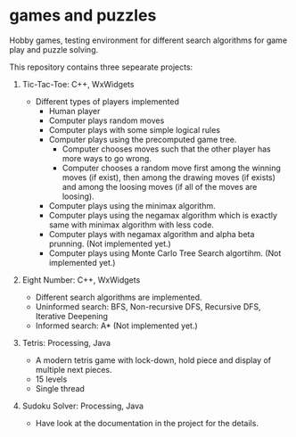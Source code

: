 # games and puzzles
Hobby games, testing environment for different search algorithms for game play and puzzle solving. 

This repository contains three sepearate projects:

1) Tic-Tac-Toe: C++, WxWidgets
	- Different types of players implemented
		- Human player	
		- Computer plays random moves
		- Computer plays with some simple logical rules
		- Computer plays using the precomputed game tree.
			- Computer chooses moves such that the other player has more ways to go wrong.  
			- Computer chooses a random move first among the winning moves (if exist), then among the drawing moves (if exists) and among the loosing moves (if all of the moves are loosing).
		- Computer plays using the minimax algorithm.
		- Computer plays using the negamax algorithm which is exactly same with minimax algorithm with less code.
		- Computer plays with negamax algorithm and alpha beta prunning. (Not implemented yet.)
		- Computer plays using Monte Carlo Tree Search algortihm. (Not implemented yet.)

2) Eight Number: C++, WxWidgets
	- Different search algorithms are implemented.
	- Uninformed search: BFS, Non-recursive DFS, Recursive DFS, Iterative Deepening
	- Informed search: A* (Not implemented yet.)

3) Tetris: Processing, Java
	- A modern tetris game with lock-down, hold piece and display of multiple next pieces.
	- 15 levels
	- Single thread
	
4) Sudoku Solver: Processing, Java
	- Have look at the documentation in the project for the details.
